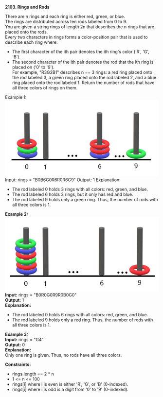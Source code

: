 **2103. Rings and Rods**

There are n rings and each ring is either red, green, or blue.   
The rings are distributed across ten rods labeled from 0 to 9.   
You are given a string rings of length 2n that describes the n rings that are placed onto the rods.     
Every two characters in rings forms a color-position pair that is used to describe each ring where:  
- The first character of the ith pair denotes the ith ring's color ('R', 'G', 'B').  
- The second character of the ith pair denotes the rod that the ith ring is placed on ('0' to '9').  
For example, "R3G2B1" describes n == 3 rings: a red ring placed onto the rod labeled 3, a green ring placed onto the rod labeled 2, and a blue ring placed onto the rod labeled 1.
Return the number of rods that have all three colors of rings on them.

Example 1:  
![img.png](img.png)
Input: rings = "B0B6G0R6R0R6G9"
Output: 1
Explanation:
- The rod labeled 0 holds 3 rings with all colors: red, green, and blue.
- The rod labeled 6 holds 3 rings, but it only has red and blue.
- The rod labeled 9 holds only a green ring.
  Thus, the number of rods with all three colors is 1.

**Example 2:**  
![img_1.png](img_1.png)  
**Input:** rings = "B0R0G0R9R0B0G0"   
**Output:** 1  
**Explanation:**  
- The rod labeled 0 holds 6 rings with all colors: red, green, and blue.
- The rod labeled 9 holds only a red ring.
  Thus, the number of rods with all three colors is 1.

**Example 3:**  
**Input:** rings = "G4"  
**Output:** 0  
**Explanation:**  
Only one ring is given. Thus, no rods have all three colors.

**Constraints:**
- rings.length == 2 * n
- 1 <= n <= 100
- rings[i] where i is even is either 'R', 'G', or 'B' (0-indexed).
- rings[i] where i is odd is a digit from '0' to '9' (0-indexed).